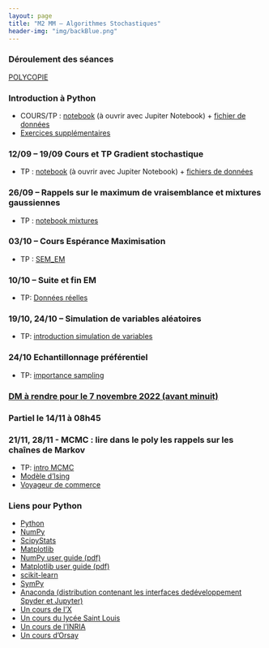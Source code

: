 ```yaml
---
layout: page
title: "M2 MM – Algorithmes Stochastiques"
header-img: "img/backBlue.png"
---
```


### Déroulement des séances

[POLYCOPIE](https://mycloud.mi.parisdescartes.fr/s/BKmTaWGGYs66ZRn)

### Introduction à Python

* COURS/TP : [notebook](https://nbviewer.jupyter.org/github/judelo/algosto/blob/master/python/introduction_python.ipynb) (à ouvrir avec Jupiter Notebook) + [fichier de données](http://www.math-info.univ-paris5.fr/~jdelon/enseignement/intro_python/PopLynxRegionCanada_1821_1934.dat)
* [Exercices supplémentaires](https://nbviewer.jupyter.org/github/judelo/algosto/blob/master/python/TP1_intro_Python.ipynb)

### 12/09 – 19/09 Cours et TP Gradient stochastique

* TP : [notebook](https://nbviewer.jupyter.org/github/judelo/algosto/blob/master/python/TP_gradient_stochastique.ipynb) (à ouvrir avec Jupiter Notebook) + [fichiers de données](https://github.com/judelo/algosto/tree/master/data)

### 26/09 – Rappels sur le maximum de vraisemblance et mixtures gaussiennes

* TP : [notebook mixtures](https://nbviewer.jupyter.org/github/judelo/algosto/blob/master/python/TP_gaussian_mixtures.ipynb)

### 03/10 – Cours Espérance Maximisation

* TP : [SEM_EM](https://nbviewer.jupyter.org/github/judelo/algosto/blob/master/python/TP_SEM_EM.ipynb)

### 10/10 – Suite et fin EM

* TP: [Données réelles](https://nbviewer.jupyter.org/github/judelo/algosto/blob/master/python/TP_EM_realdata_enonce.ipynb)

### 19/10, 24/10  – Simulation de variables aléatoires

* TP: [introduction simulation de variables](https://nbviewer.jupyter.org/github/judelo/algosto/blob/master/python/TP_simulation.ipynb)

### 24/10 Echantillonnage préférentiel

* TP: [importance sampling](https://nbviewer.jupyter.org/github/judelo/algosto/blob/master/python/TP_importance_sampling_enonce.ipynb)

### [DM à rendre pour le 7 novembre 2022 (avant minuit)](https://mycloud.mi.parisdescartes.fr/s/fseZJSdcnTWpkQA)

### Partiel le 14/11 à 08h45

### 21/11, 28/11 - MCMC : lire dans le poly les rappels sur les chaînes de Markov 

* TP: [intro MCMC](https://nbviewer.jupyter.org/github/judelo/algosto/blob/master/python/TP_MCMC.ipynb)
* [Modèle d’Ising](https://nbviewer.jupyter.org/github/judelo/algosto/blob/master/python/TP_Ising.ipynb)
* [Voyageur de commerce](https://nbviewer.jupyter.org/github/judelo/algosto/blob/master/python/TP_commerce.ipynb)


### Liens pour Python

* [Python](https://docs.python.org/2/tutorial/)
* [NumPy](http://docs.scipy.org/doc/numpy/reference/)
* [ScipyStats](http://docs.scipy.org/doc/scipy/reference/tutorial/stats.html)
* [Matplotlib]((http://matplotlib.org/users/pyplot_tutorial.html))
* [NumPy user guide (pdf)](https://docs.scipy.org/doc/numpy-1.8.0/numpy-user-1.8.0.pdf)
* [Matplotlib user guide (pdf)](http://matplotlib.org/Matplotlib.pdf)
* [scikit-learn](http://scikit-learn.org/stable/)
* [SymPy](http://www.sympy.org/fr/index.html)
* [Anaconda (distribution contenant les interfaces dedéveloppement Spyder et Jupyter)](https://www.continuum.io/downloads)
* [Un cours de l’X](http://www.cmap.polytechnique.fr/~gaiffas/intro_python.html)
* [Un cours du lycée Saint Louis](http://mathprepa.fr/python-project-euler-mpsi/)
* [Un cours de l’INRIA](http://www.labri.fr/perso/nrougier/teaching/index.html)
* [Un cours d’Orsay](http://www.iut-orsay.u-psud.fr/fr/specialites/mesures_physiques/mphy_pedagogie.html)
